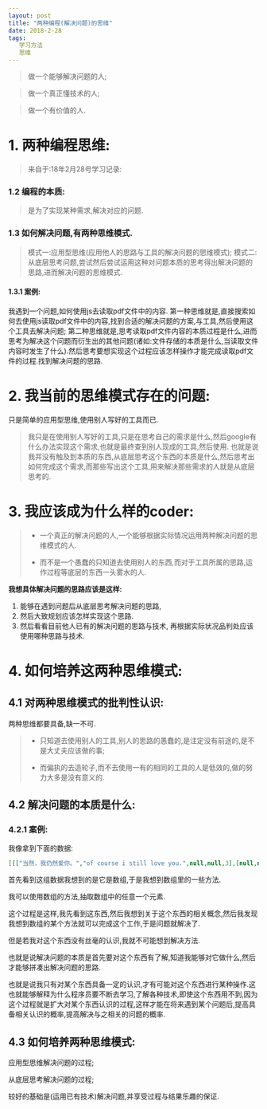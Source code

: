 ```yaml
---
layout: post
title: "两种编程(解决问题)的思维"
date: 2018-2-28
tags:
   学习方法
   思维
---
```


> 做一个能够解决问题的人;

> 做一个真正懂技术的人;

> 做一个有价值的人.

# 1. 两种编程思维:
> 来自于:18年2月28号学习记录:

### 1.2 编程的本质:

> 是为了实现某种需求,解决对应的问题.

### 1.3 如何解决问题,有两种思维模式.

> 模式一:应用型思维(应用他人的思路与工具的解决问题的思维模式);
> 模式二:从底层思考问题,尝试然后尝试运用这种对问题本质的思考得出解决问题的思路,进而解决问题的思维模式.

#### 1.3.1 案例:

我遇到一个问题,如何使用js去读取pdf文件中的内容.
第一种思维就是,直接搜索如何去使用js读取pdf文件中的内容,找到合适的解决问题的方案,与工具,然后使用这个工具去解决问题;
第二种思维就是,思考读取pdf文件内容的本质过程是什么,进而思考为解决这个问题而衍生出的其他问题(诸如:文件存储的本质是什么,当读取文件内容时发生了什么).然后思考要想实现这个过程应该怎样操作才能完成读取pdf文件的过程.找到解决问题的思路.

# 2. 我当前的思维模式存在的问题:

只是简单的应用型思维,使用别人写好的工具而已.

> 我只是在使用别人写好的工具,只是在思考自己的需求是什么,然后google有什么办法实现这个需求,也就是最终查到别人现成的工具,然后使用.
> 也就是说我并没有触及到本质的东西,从底层思考这个东西的本质是什么,然后思考出如何完成这个需求,而那些写出这个工具,用来解决那些需求的人就是从底层思考的.

# 3. 我应该成为什么样的coder:

> - 一个真正的解决问题的人,一个能够根据实际情况运用两种解决问题的思维模式的人.
>
>
> - 而不是一个愚蠢的只知道去使用别人的东西,而对于工具所属的思路,运作过程等底层的东西一头雾水的人.

**我想具体解决问题的思路应该是这样:**

1. 能够在遇到问题后从底层思考解决问题的思路,
2. 然后大致规划应该怎样实现这个思路.
3. 然后看看目前他人已有的解决问题的思路与技术,
   再根据实际状况品判处应该使用哪种思路与技术.

# 4. 如何培养这两种思维模式:

## 4.1 对两种思维模式的批判性认识:

两种思维都要具备,缺一不可.

> - 只知道去使用别人的工具,别人的思路的愚蠢的,是注定没有前途的,是不是大丈夫应该做的事;
>
>
> - 而偏执的去造轮子,而不去使用一有的相同的工具的人是低效的,做的努力大多是没有意义的.

## 4.2 解决问题的本质是什么:

### 4.2.1 案例:

我像拿到下面的数据:

```json
[[["当然，我仍然爱你。","of course i still love you.",null,null,3],[null,null,"Dāngrán, wǒ réngrán ài nǐ."]],null,"en",null,null,[["of course i still love you.",null,[["当然，我仍然爱你。",0,true,false],["当然，我依然爱你。",0,true,false]],[[0,27]],"of course i still love you.",0,0]],1,null,[["en"],null,[1],["en"]]]
```

首先看到这组数据我想到的是它是数组,于是我想到数组里的一些方法.

我可以使用数组的方法,抽取数组中的任意一个元素.

这个过程是这样,我先看到这东西,然后我想到关于这个东西的相关概念,然后我发现我想到数组的某个方法就可以完成这个工作,于是问题就解决了.

但是若我对这个东西没有丝毫的认识,我就不可能想到解决方法.

也就是说解决问题的本质是首先要对这个东西有了解,知道我能够对它做什么,然后才能够拼凑出解决问题的思路.

也就是说我只有对某个东西具备一定的认识,才有可能对这个东西进行某种操作.这也就能够解释为什么程序员要不断去学习,了解各种技术,即使这个东西用不到,因为这个过程就是扩大对某个东西认识的过程,这样才能在将来遇到某个问题后,提高具备相关认识的概率,提高解决与之相关的问题的概率.

## 4.3 如何培养两种思维模式:

应用型思维解决问题的过程;

从底层思考解决问题的过程;

较好的基础是(运用已有技术)解决问题,并享受过程与结果乐趣的保证.
